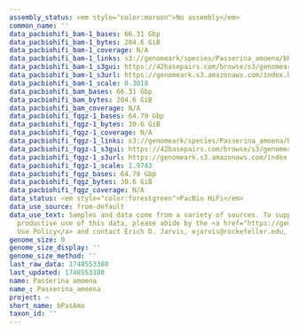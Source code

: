 ```yaml
---
assembly_status: <em style="color:maroon">No assembly</em>
common_name: ''
data_pacbiohifi_bam-1_bases: 66.31 Gbp
data_pacbiohifi_bam-1_bytes: 204.6 GiB
data_pacbiohifi_bam-1_coverage: N/A
data_pacbiohifi_bam-1_links: s3://genomeark/species/Passerina_amoena/bPasAmo1/genomic_data/pacbio_hifi/<br>
data_pacbiohifi_bam-1_s3gui: https://42basepairs.com/browse/s3/genomeark/species/Passerina_amoena/bPasAmo1/genomic_data/pacbio_hifi/
data_pacbiohifi_bam-1_s3url: https://genomeark.s3.amazonaws.com/index.html?prefix=species/Passerina_amoena/bPasAmo1/genomic_data/pacbio_hifi/
data_pacbiohifi_bam-1_scale: 0.3018
data_pacbiohifi_bam_bases: 66.31 Gbp
data_pacbiohifi_bam_bytes: 204.6 GiB
data_pacbiohifi_bam_coverage: N/A
data_pacbiohifi_fqgz-1_bases: 64.79 Gbp
data_pacbiohifi_fqgz-1_bytes: 30.6 GiB
data_pacbiohifi_fqgz-1_coverage: N/A
data_pacbiohifi_fqgz-1_links: s3://genomeark/species/Passerina_amoena/bPasAmo1/genomic_data/pacbio_hifi/<br>
data_pacbiohifi_fqgz-1_s3gui: https://42basepairs.com/browse/s3/genomeark/species/Passerina_amoena/bPasAmo1/genomic_data/pacbio_hifi/
data_pacbiohifi_fqgz-1_s3url: https://genomeark.s3.amazonaws.com/index.html?prefix=species/Passerina_amoena/bPasAmo1/genomic_data/pacbio_hifi/
data_pacbiohifi_fqgz-1_scale: 1.9743
data_pacbiohifi_fqgz_bases: 64.79 Gbp
data_pacbiohifi_fqgz_bytes: 30.6 GiB
data_pacbiohifi_fqgz_coverage: N/A
data_status: <em style="color:forestgreen">PacBio HiFi</em>
data_use_source: from-default
data_use_text: Samples and data come from a variety of sources. To support fair and
  productive use of this data, please abide by the <a href="https://genome10k.soe.ucsc.edu/data-use-policies/">Data
  Use Policy</a> and contact Erich D. Jarvis, ejarvis@rockefeller.edu, with any questions.
genome_size: 0
genome_size_display: ''
genome_size_method: ''
last_raw_data: 1748553380
last_updated: 1748553380
name: Passerina amoena
name_: Passerina_amoena
project: ~
short_name: bPasAmo
taxon_id: ''
---
```

